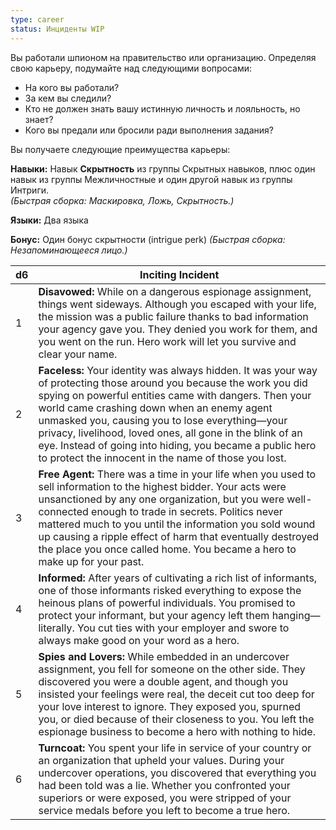 ```yaml
---
type: career
status: Инциденты WIP
---
```


Вы работали шпионом на правительство или организацию. Определяя свою карьеру, подумайте над следующими вопросами:
- На кого вы работали?    
- За кем вы следили?    
- Кто не должен знать вашу истинную личность и лояльность, но знает?    
- Кого вы предали или бросили ради выполнения задания?    

Вы получаете следующие преимущества карьеры:

**Навыки:** Навык **Скрытность** из группы Скрытных навыков, плюс один навык из группы Межличностные и один другой навык из группы Интриги.  
_(Быстрая сборка: Маскировка, Ложь, Скрытность.)_

**Языки:** Два языка

**Бонус:** Один бонус скрытности (intrigue perk)
_(Быстрая сборка: Незапоминающееся лицо.)_

| d6  | Inciting Incident                                                                                                                                                                                                                                                                                                                                                                                                                                              |
| --- | -------------------------------------------------------------------------------------------------------------------------------------------------------------------------------------------------------------------------------------------------------------------------------------------------------------------------------------------------------------------------------------------------------------------------------------------------------------- |
| 1   | **Disavowed:** While on a dangerous espionage assignment, things went sideways. Although you escaped with your life, the mission was a public failure thanks to bad information your agency gave you. They denied you work for them, and you went on the run. Hero work will let you survive and clear your name.                                                                                                                                              |
| 2   | **Faceless:** Your identity was always hidden. It was your way of protecting those around you because the work you did spying on powerful entities came with dangers. Then your world came crashing down when an enemy agent unmasked you, causing you to lose everything—your privacy, livelihood, loved ones, all gone in the blink of an eye. Instead of going into hiding, you became a public hero to protect the innocent in the name of those you lost. |
| 3   | **Free Agent:** There was a time in your life when you used to sell information to the highest bidder. Your acts were unsanctioned by any one organization, but you were well-connected enough to trade in secrets. Politics never mattered much to you until the information you sold wound up causing a ripple effect of harm that eventually destroyed the place you once called home. You became a hero to make up for your past.                          |
| 4   | **Informed:** After years of cultivating a rich list of informants, one of those informants risked everything to expose the heinous plans of powerful individuals. You promised to protect your informant, but your agency left them hanging—literally. You cut ties with your employer and swore to always make good on your word as a hero.                                                                                                                  |
| 5   | **Spies and Lovers:** While embedded in an undercover assignment, you fell for someone on the other side. They discovered you were a double agent, and though you insisted your feelings were real, the deceit cut too deep for your love interest to ignore. They exposed you, spurned you, or died because of their closeness to you. You left the espionage business to become a hero with nothing to hide.                                                 |
| 6   | **Turncoat:** You spent your life in service of your country or an organization that upheld your values. During your undercover operations, you discovered that everything you had been told was a lie. Whether you confronted your superiors or were exposed, you were stripped of your service medals before you left to become a true hero.                                                                                                                 |
